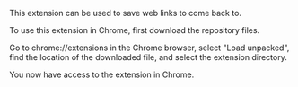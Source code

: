 This extension can be used to save web links to come back to. 

To use this extension in Chrome, first download the repository files. 

Go to chrome://extensions in the Chrome browser, select "Load unpacked", find the location of the downloaded file, and select the extension directory. 

You now have access to the extension in Chrome. 
